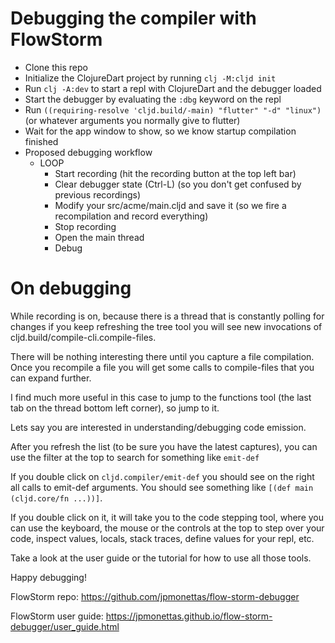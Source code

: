 # Debugging the compiler with FlowStorm

- Clone this repo
- Initialize the ClojureDart project by running `clj -M:cljd init`
- Run `clj -A:dev` to start a repl with ClojureDart and the debugger loaded
- Start the debugger by evaluating the `:dbg` keyword on the repl
- Run `((requiring-resolve 'cljd.build/-main) "flutter" "-d" "linux")` (or whatever arguments you normally give to flutter)
- Wait for the app window to show, so we know startup compilation finished
- Proposed debugging workflow
  - LOOP
     - Start recording (hit the recording button at the top left bar)
     - Clear debugger state (Ctrl-L) (so you don't get confused by previous recordings)
     - Modify your src/acme/main.cljd and save it (so we fire a recompilation and record everything)
     - Stop recording
	 - Open the main thread
     - Debug

# On debugging

While recording is on, because there is a thread that is constantly polling for changes
if you keep refreshing the tree tool you will see new invocations of cljd.build/compile-cli.compile-files.

There will be nothing interesting there until you capture a file compilation. Once you recompile a file you will
get some calls to compile-files that you can expand further.

I find much more useful in this case to jump to the functions tool (the last tab on the thread bottom left corner), so jump to it.

Lets say you are interested in understanding/debugging code emission. 

After you refresh the list (to be sure you have the latest captures), you can use the filter at the top to search for something like `emit-def`

If you double click on `cljd.compiler/emit-def` you should see on the right all calls to emit-def arguments.
You should see something like `[(def main (cljd.core/fn ...))]`. 

If you double click on it, it will take you to the code stepping tool, where you can use the keyboard, the mouse or the controls at the top to step over your
code, inspect values, locals, stack traces, define values for your repl, etc.

Take a look at the user guide or the tutorial for how to use
all those tools.

Happy debugging!

FlowStorm repo: https://github.com/jpmonettas/flow-storm-debugger 

FlowStorm user guide: https://jpmonettas.github.io/flow-storm-debugger/user_guide.html
